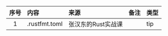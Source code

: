 | 序号 | 内容                                                                                                                                             | 来源       | 备注                                                                                                                                                                       | 类型      |
|:--:|:-------------------|:---------|:-----------------------------------|:--------|
| 1  | .rustfmt.toml | 张汉东的Rust实战课 | | tip|
